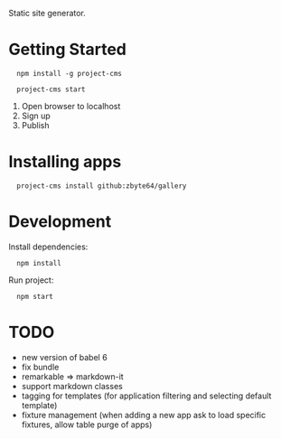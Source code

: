 
Static site generator.

# Getting Started

```
  npm install -g project-cms

  project-cms start
```


1. Open browser to localhost
2. Sign up
3. Publish

# Installing apps

```
  project-cms install github:zbyte64/gallery
```


# Development

Install dependencies:

```
  npm install
```

Run project:

```
  npm start
```


# TODO

* new version of babel 6
* fix bundle
* remarkable => markdown-it
* support markdown classes
* tagging for templates (for application filtering and selecting default template)
* fixture management (when adding a new app ask to load specific fixtures, allow table purge of apps)
